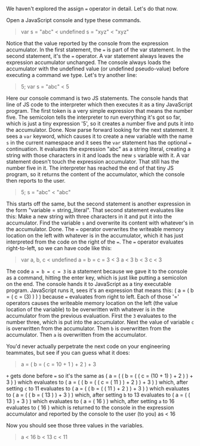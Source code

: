 We haven't explored the assign `=` operator in detail. Let's do that now.

Open a JavaScript console and type these commands.

> var s = "abc"
< undefined
> s = "xyz"
< "xyz"

Notice that the value reported by the console from the expression accumulator. In the first statement, the `=` is part of the var statement. In the second statement, it's the `=` operator. A var statement always leaves the expression accumulator unchanged. The console always loads the accumulator with the undefined value (or undefined pseudo-value) before executing a command we type. Let's try another line:

> 5; var s = "abc"
< 5

Here our console command is two JS statements. The console hands that line of JS code to the interpreter which then executes it as a tiny JavaScript program. The first token is a very simple expression that means the number five. The semicolon tells the interpreter to run everything it's got so far, which is just a tiny expression '5', so it creates a number five and puts it into the accumulator. Done. Now parse forward looking for the next statement. It sees a `var` keyword, which causes it to create a new variable with the name `s` in the current namespace and it sees the `var` statement has the optional `=` continuation. It evaluates the expression "abc" as a string literal, creating a string with those characters in it and loads the new `s` variable with it. A var statement doesn't touch the expression accumulator. That still has the number five in it. The interpreter has reached the end of that tiny JS program, so it returns the content of the accumulator, which the console then reports to the user.

> 5; s = "abc"
< "abc"

This starts off the same, but the second statement is another expression in the form "variable = string_literal". That second statement evaluates like this: Make a new string with three characters in it and put it into the accumulator. Find the variable `s` and overwrite its content with whatever's in the accumulator. Done. The `=` operator overwrites the writeable memory location on the left with whatever is in the accumulator, which it has just interpreted from the code on the right of the `=`. The `=` operator evaluates right-to-left, so we can have code like this:

> var a, b, c
< undefined
> a = b = c = 3
< 3
> a
< 3
> b
< 3
> c
< 3

The code `a = b = c = 3` is a statement because we gave it to the console as a command, hitting the enter key, which is just like putting a semicolon on the end. The console hands it to JavaScript as a tiny executable program. JavaScript runs it, sees it's an expression that means this:
    ( a = ( b = ( c = (3) ) ) )
because `=` evaluates from right to left. Each of those '=' operators causes the writeable memory location on the left (the value location of the variable) to be overwritten with whatever is in the accumulator from the previous evaluation. First the `3` evaluates to the number three, which is put into the accumulator. Next the value of variable `c` is overwritten from the accumulator. Then `b` is overwritten from the accumulator. Then `a` is overwritten from the accumulator.

You'd never actually perpetrate the next code on your engineering teammates, but see if you can guess what it does:

> a = ( b = ( c = 10 + 1 ) + 2 ) + 3

`+` gets done before `=` so it's the same as
    ( a = ( ( b = ( ( c = (10 + 1) ) + 2 ) ) + 3 ) )
which evaluates to
    ( a = ( ( b = ( ( c = (  11  ) ) + 2 ) ) + 3 ) )
which, after setting `c` to 11 evaluates to
    ( a = ( ( b = ( (      11      ) + 2 ) ) + 3 ) )
which evaluates to
    ( a = ( ( b = (            13        ) ) + 3 ) )
which, after setting `b` to 13 evaluates to
    ( a = ( (             13               ) + 3 ) )
which evaluates to
    ( a = (                 16                   ) )
which, after setting `a` to 16 evaluates to
    ( 16 )
which is returned to the console in the expression accumulator and reported by the console to the user (to you) as
    < 16

Now you should see those three values in the variables.

> a
< 16
> b
< 13
> c
< 11

